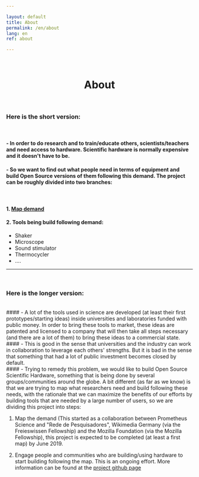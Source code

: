 ```yaml
---

layout: default
title: About
permalink: /en/about
lang: en
ref: about

---
```



<br>
  <center>
    <h1> About </h1>  
  </center>
<br>


### Here is the short version:


<br>



#### -  In order to do research and to train/educate others, scientists/teachers and need access to hardware. Scientific hardware is normally expensive and it doesn't have to be.

#### -  So we want to find out what people need in terms of equipment and build Open Source versions of them following this demand. The project can be roughly divided into two branches:

<br>

#### 1.  [Map demand](https://github.com/FOSH-following-demand/map_fosh_demand)

#### 2.  Tools being build following demand:

 - Shaker
 - Microscope
 - Sound stimulator
 - Thermocycler
  - ....


---
<br>

### Here is the longer version:
<br>
#### -  A lot of the tools used in science are developed (at least their first prototypes/starting ideas) inside universities and laboratories funded with public money. In order to bring these tools to market, these ideas are patented and licensed to a company that will then take all steps necessary (and there are a lot of them) to bring these ideas to a commercial state.
<br>
#### -  This is good in the sense that universities and the industry can work in collaboration to leverage each others' strengths. But it is bad in the sense that something that had a lot of public investment becomes closed by default.
<br>
#### -  Trying to remedy this problem, we would like to build Open Source Scientific Hardware, something that is being done by several groups/communities around the globe. A bit different (as far as we know) is that we are trying to map what researchers need and build following these needs, with the rationale that we can maximize the benefits of our efforts by building tools that are needed by a large number of users, so we are dividing this project into steps:

<br>

  1. Map the demand (This started as a collaboration between Prometheus Science and "Rede de Pesquisadores", Wikimedia Germany (via the Freieswissen Fellowship) and the Mozilla Foundation (via the Mozilla Fellowship), this project is expected to be completed (at least a first map) by June 2019.


  2. Engage people and communities who are building/using hardware to start building following the map. This is an ongoing effort. More information can be found at the [project github page](https://github.com/FOSH-following-demand)


<br>
